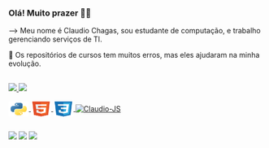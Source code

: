 ###   Olá! Muito prazer 🙋‍♂️
--> Meu nome é Claudio Chagas, sou estudante de computação, e trabalho gerenciando serviços de TI.

💭 Os repositórios de cursos tem muitos erros, mas eles ajudaram na minha evolução. 
##
<div>
  <a href="https://github.com/ClaudioChagas">
  <img height="180em" src="https://github-readme-stats.vercel.app/api?username=ClaudioChagas&show_icons=false&theme=blue-green&include_all_commits=true&count_private=true"/>
  <img height="180em" src="https://github-readme-stats.vercel.app/api/top-langs/?username=ClaudioChagas&theme=blue-green"/>
</div>

  <div style="display: inline_block"><br>
  <img align="center" alt="Claudio-Python" height="30" width="40" src="https://raw.githubusercontent.com/devicons/devicon/master/icons/python/python-original.svg">
 <img align="center" alt="Claudio-HTML" height="30" width="40" src="https://raw.githubusercontent.com/devicons/devicon/master/icons/html5/html5-original.svg">
  <img align="center" alt="Claudio-CSS" height="30" width="40" src="https://raw.githubusercontent.com/devicons/devicon/master/icons/css3/css3-original.svg">
   <img align="center" alt="Claudio-JS" height="30" widht= "40" src="https://img.icons8.com/color/50/000000/javascript--v2.png"/>

  </div>
  
  ##
  
  <div
   
  <a href="https://www.instagram.com/claudiochagasf/" target="_blank"><img src="https://img.shields.io/badge/-Instagram-%23E4405F?style=for-the-badge&logo=instagram&logoColor=white" target="_blank"></a>
  <a href = "claudioaschagas@gmail.com"><img src="https://img.shields.io/badge/-Gmail-%23333?style=for-the-badge&logo=gmail&logoColor=white" target="_blank"></a>
  <a href="https://www.linkedin.com/in/claudio-chagas-/" target="_blank"><img src="https://img.shields.io/badge/-LinkedIn-%230077B5?style=for-the-badge&logo=linkedin&logoColor=white" target="_blank"></a> 
  
